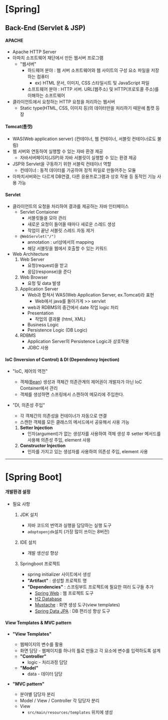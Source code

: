 # [Spring]



## Back-End (Servlet & JSP)



#### APACHE

- Apache HTTP Server
- 아파치 소프트웨어 재단에서 만든 웹서버 프로그램
  - "웹서버"
    - 하드웨어 분야 : 웹 서버 소프트웨어와 웹 사이트의 구성 요소 파일을 저장하는 컴퓨터
      - ex) HTML 문서, 이미지, CSS 스타일시트 및 JavaScript 파일
    - 소프트웨어 분야 : HTTP 서버. URL(웹주소) 및 HTTP(프로토콜 주소)를 이해하는 소프트웨어
- 클라이언트에서 요청하는 HTTP 요청을 처리하는 웹서버
  - Static type(HTML, CSS, 이미지 등)의 데이터만을 처리하기 때문에 톰캣 등장



#### Tomcat(톰캣)

- WAS(Web application server) (컨테이너, 웹 컨테이너, 서블릿 컨테이너로도 불림)
- 웹 서버와 연동하여 실행할 수 있는 자바 환경 제공
  - 자바서버페이지(JSP)와 자바 서블릿이 실행할 수 있는 환경 제공
- JSP와 Servlet을 구동하기 위한 서블릭 컨테이너 역할
  - 컨테이너 : 동적 데이터를 가공하여 정적 파일로 만들어주는 모듈
- 아파치서버와는 다르게 DB연결, 다른 응용프로그램과 상호 작용 등 동적인 기능 사용 가능



#### Servlet

- 클라이언트의 요청을 처리하여 결과를 제공하는 자바 인터페이스
  - Servlet Contaioner
    - 서블릿들을 모아 관리
    - 새로운 요청이 들어올 때마다 새로운 스레드 생성
    - 작업이 끝난 서블릿 스레드 자동 제거
  - `@WebServlet("/")`
    - annotation : url상에서의 mapping
    - 해당 서블릿을 웹에서 호출할 수 있는 키워드
- Web Architecture
  1. Web Server
     - 요청(request)을 받고
     - 응답(response)을 준다
  2. Web Browser
     - 요청 및 data 발생
  3. Application Server
     - Web과 합쳐서 WAS(Web Application Server, ex.Tomcat)라 표현
       - Web에서 java를 돌아가게 >> servlet
     - web과 RDBMS의 중간에서 date 작업 logic 처리
     - Presentation
       - 작업의 결과물 (html, XML)
     - Business Logic
     - Persistence Logic (DB Logic)
  4. RDBMS
     - Application Server의 Persistence Logic과 상호작용
     - JDBC 사용



#### IoC (Inversion of Control) & DI (Dependency Injection)



- "IoC, 제어의 역전"
  - 객체(<u>Bean</u>) 생성과 객체간 의존관계의 제어권이 개발자가 아닌 IoC Container에서 관리
  - 객체를 생성하면 스프링에서 스캔하여 메모리에 주입한다.



- "DI, 의존성 주입"

  - 각 객체간의 의존성을 컨테이너가 자동으로 연결
  - 스캔한 객체를 모든 클래스의 메서드에서 공유해서 사용 가능

  1. **Setter Injection**
     - 인자(argument)가 없는 생성자를 사용하여 객체 생성 후 setter 메서드를 사용해 의존성 주입, <property/> element 사용
  2. **Constructor Injection**
     - 인자를 가지고 있는 생성자를 사용하여 의존성 주입, <constuctor-arg/> element 사용









---



# [Spring Boot]



#### 개발환경 설정



- 필요 사항

  1. JDK 설치

     - 자바 코드의 번역과 실행을 담당하는 실행 도구
     - `adoptopenjdk`설치 (가장 많이 쓰이는 8버전)
  2. IDE 설치
  
     - 개발 생산성 향상
  3. Springboot 프로젝트

     - spring initializer 사이트에서 생성
     - **"Artifact"** : 생성할 프로젝트 명
     - **"Dependencies"** : 스프링부트 프로젝트에 필요한 여러 도구들 추가
       - <u>Spring Web</u> : 웹 프로젝트 도구
       - <u>H2 Database</u>
       - <u>Mustache</u> : 화면 생성 도구(view templates)
       - <u>Spring Data JPA</u> : DB 편리성 향상 도구
  



#### View Templates & MVC pattern



- **"View Templates"**
  - 웹페이지의 변수를 활용
  - 화면 담당 - 웹페이지를 하나의 틀로 만들고 각 요소에 변수를 입력하도록 설계
  - **"Controller"**
    - logic - 처리과정 담당
  - **"Model"**
    - data - 데이터 담당

- **"MVC pattern"**
  - 분야별 담당자 분리 
  - Model / View / Controller 각 담당자 분리
  - View
    - `src/main/resources/templates` 위치에 생성







